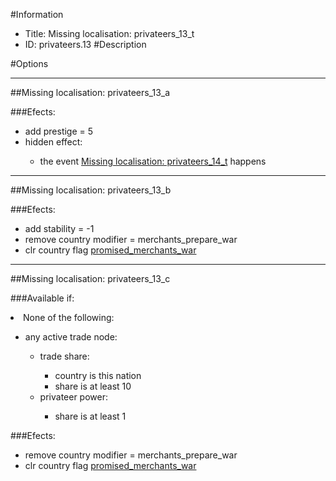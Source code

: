 #Information
 - Title: Missing localisation: privateers_13_t
 - ID: privateers.13
#Description

#Options

___
##Missing localisation: privateers_13_a

###Efects:<ul><li>add prestige = 5</li><li>hidden effect:</li><ul><li>the event [Missing localisation: privateers_14_t](../events/missing_localisation_privateers_14_t.md) happens</li></ul></ul>

___
##Missing localisation: privateers_13_b

###Efects:<ul><li>add stability = -1</li><li>remove country modifier = merchants_prepare_war</li><li>clr country flag [promised_merchants_war](../flags/promised_merchants_war.md)</li></ul>

___
##Missing localisation: privateers_13_c

###Available if:
<li>None of the following:</li><ul><li>any active trade node:</li><ul><li>trade share:</li><ul><li>country is this nation</li><li>share is at least 10</li></ul><li>privateer power:</li><ul><li>share is at least 1</li></ul></ul></ul>

###Efects:<ul><li>remove country modifier = merchants_prepare_war</li><li>clr country flag [promised_merchants_war](../flags/promised_merchants_war.md)</li></ul>
